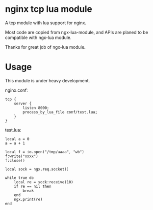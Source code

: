 nginx tcp lua module
=============
A tcp module with lua support for nginx.

Most code are copied from ngx-lua-module, and APIs are planed to 
be compatible with ngx-lua module. 

Thanks for great job of ngx-lua module.

Usage
============

This module is under heavy development.

nginx.conf:

    tcp {
        server {
            listen 8000;
            process_by_lua_file conf/test.lua;
        }
    }

test.lua:

    local a = 0
    a = a + 1

    local f = io.open("/tmp/aaaa", "wb")
    f:write("xxxx")
    f:close()

    local sock = ngx.req.socket()

    while true do
        local re = sock:receive(10)
        if re == nil then
            break
        end
        ngx.print(re)
    end

